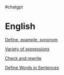 #chatgpt

# English
[Define, example, synonym](https://chat.openai.com/c/c7167f36-bc96-4cc6-9436-0026c052444b)

[Variety of expressions](https://chat.openai.com/c/0d863ef0-3a72-42b4-8001-015c86cfa0ce)

[Check and rewrite](https://chat.openai.com/c/3d3ab3e7-87cd-4395-a993-bf6e7f9f8d78)

[Define Words in Sentences](https://chat.openai.com/c/82b31adc-e385-436a-b26f-f0f9aa5e211b)

